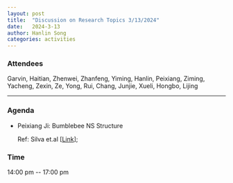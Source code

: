 ```yaml
---
layout: post
title:  "Discussion on Research Topics 3/13/2024"
date:   2024-3-13
author: Hanlin Song
categories: activities
---
```


### Attendees

Garvin, Haitian, Zhenwei, Zhanfeng, Yiming, Hanlin, Peixiang, Ziming, Yacheng, Zexin, Ze, Yong, Rui, Chang, Junjie, Xueli, Hongbo, Lijing

---

### Agenda

- Peixiang Ji: Bumblebee NS Structure
    
    Ref: Silva et.al [[Link](https://journals.aps.org/prd/abstract/10.1103/PhysRevD.105.024046)];
    

### Time

14:00 pm -- 17:00 pm
